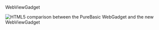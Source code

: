 WebViewGadget

![HTML5 comparison between the PureBasic WebGadget and the new WebViewGadget](https://i.imgur.com/l3OBy1e.png)
